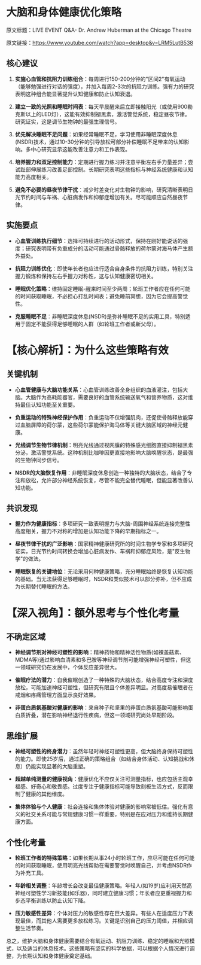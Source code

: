 # 大脑和身体健康优化策略

原文标题：LIVE EVENT Q&A- Dr. Andrew Huberman at the Chicago Theatre

原文链接：https://www.youtube.com/watch?app=desktop&v=LRM5LutB538

## 核心建议

1. **实施心血管和抗阻力训练组合**：每周进行150-200分钟的"区间2"有氧运动（能够勉强进行对话的强度），并加入每周2-3次的抗阻力训练。强有力的研究表明这种组合能显著提升认知健康和防止认知衰退。

2. **建立一致的光照和睡眠时间表**：每天早晨醒来后立即接触阳光（或使用900勒克斯以上的LED灯），这能有效抑制褪黑素，激活警觉系统，稳定昼夜节律。研究证实，这是调节生物钟的最强生理信号。

3. **优先解决睡眠不足问题**：如果经常睡眠不足，学习使用非睡眠深度休息(NSDR)技术，通过10-30分钟的引导放松可部分补偿睡眠不足带来的认知影响。多中心研究显示这能改善注意力和工作表现。

4. **培养握力和双足控制能力**：定期进行握力练习并注意平衡左右手力量差异；尝试趾部伸展练习改善足部控制。长期研究表明这些指标与神经系统健康和认知能力高度相关。

5. **避免不必要的昼夜节律干扰**：减少时差变化对生物钟的影响，研究清晰表明日光节约时间与车祸、心脏病发作和抑郁症增加有关。尽可能顺应自然昼夜节律。

## 实施要点

- **心血管训练执行细节**：选择可持续进行的活动形式，保持在刚好能说话的强度；研究表明带有负重成分的活动可能通过骨骼释放的荷尔蒙对海马体产生额外益处。

- **抗阻力训练优化**：即使年长者也应进行适合自身条件的抗阻力训练，特别关注握力锻炼和保持左右手握力对称性，这与认知健康密切相关。

- **睡眠优化策略**：维持固定睡眠-醒来时间至少两周；轮班工作者应在任何可能的时间获取睡眠，不必担心打乱时间表；避免睡前冥想，因为它会提高警觉性。

- **克服睡眠不足**：非睡眠深度休息(NSDR)是弥补睡眠不足的实用工具，特别适用于固定不能获得足够睡眠的人群（如轮班工作者或新父母）。

# 【核心解析】：为什么这些策略有效

## 关键机制

- **心血管健康与大脑功能关系**：心血管训练改善全身组织的血液灌注，包括大脑。大脑作为高耗能器官，需要良好的血管系统输送氧气和营养物质，这对维持最佳认知功能至关重要。

- **负重运动的特殊神经保护作用**：负重运动不仅增强肌肉，还促使骨骼释放能穿过血脑屏障的荷尔蒙，这些荷尔蒙能保护海马体等关键大脑区域的神经元健康。

- **光线调节生物节律机制**：明亮光线通过视网膜的特殊感光细胞直接抑制褪黑素分泌，激活警觉系统。这种机制比咖啡因更直接地影响大脑唤醒状态，是最强的生物钟同步信号。

- **NSDR的大脑恢复作用**：非睡眠深度休息创造一种独特的大脑状态，结合了专注和放松，允许部分神经系统恢复，尽管不能完全替代睡眠，但能显著改善认知功能。

## 共识发现

- **握力作为健康指标**：多项研究一致表明握力与大脑-周围神经系统连接完整性高度相关，握力不对称的增加是认知功能下降的早期指标之一。

- **昼夜节律干扰的广泛影响**：国家精神健康研究所的时间生物学专家和多项研究证实，日光节约时间转换会增加心脏病发作、车祸和抑郁症风险，是"反生物学"的做法。

- **睡眠恢复的关键地位**：无论采用何种健康策略，充分睡眠始终是恢复认知功能的基础。当无法获得足够睡眠时，NSDR和类似技术可以部分弥补，但不应成为长期替代睡眠的方法。

# 【深入视角】：额外思考与个性化考量

## 不确定区域

- **神经调节剂对神经可塑性的影响**：精神药物和精神活性物质(如裸盖菇素、MDMA等)通过影响血清素和多巴胺等神经调节剂可能增强神经可塑性，但这一领域研究仍在发展中，个体反应差异很大。

- **催眠疗法的潜力**：自我催眠创造了一种特殊的大脑状态，结合高度专注和深度放松，可能加速神经可塑性，但研究有限且个体差异明显。对高度易催眠者在戒烟和疼痛管理方面显示良好效果。

- **非蛋白质氨基酸对健康的影响**：来自种子和坚果的非蛋白质氨基酸可能影响蛋白质折叠，潜在影响神经退行性疾病，但这一领域研究尚处早期阶段。

## 思维扩展

- **神经可塑性的终身潜力**：虽然年轻时神经可塑性更高，但大脑终身保持可塑性的能力。即使25岁后，通过正确的策略组合（如结合身体活动、认知挑战和休息）仍能实现显著的大脑重塑。

- **超越单纯测量的健康视角**：健康优化不应仅关注可测量指标，也应包括主观幸福感、好奇心和敬畏感。过度专注于健康指标可能导致刻板生活方式，反而限制了健康的其他维度。

- **集体体验与个人健康**：社会连接和集体体验对健康的影响常被低估。强化有意义的社交关系可能与常规健康习惯一样重要，特别是在应对压力和维持长期健康方面。

## 个性化考量

- **轮班工作者的特殊策略**：如果长期从事24小时轮班工作，应尽可能在任何可能的时间获取睡眠，使用明亮光线帮助在需要警觉时唤醒自己，并考虑NSDR作为补充工具。

- **年龄相关调整**：年龄增长会改变最佳健康策略。年轻人(如19岁)应利用天然高神经可塑性学习新技能(如乐器)，同时建立健康习惯；年长者应更重视握力和步态平衡训练以防止认知下降。

- **压力敏感性差异**：个体对压力的敏感性存在巨大差异。有些人在适度压力下表现最佳，而其他人需要更多放松练习。关键是识别自己的压力阈值，并相应调整生活节奏。

总之，维护大脑和身体健康需要结合有氧运动、抗阻力训练、稳定的睡眠和光照模式，以及适当的休息技术。这些策略有坚实的科学依据，可以根据个人情况进行调整，为长期认知和身体健康奠定基础。
